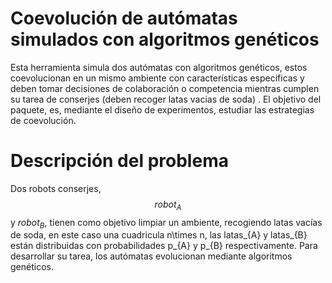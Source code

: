 # Coevolución de autómatas simulados con algoritmos genéticos  
Esta herramienta simula dos autómatas con algoritmos genéticos, estos coevolucionan en un mismo ambiente con características especificas y deben tomar decisiones de colaboración o competencia mientras cumplen su tarea de conserjes (deben recoger latas vacias de soda) . El objetivo del paquete, es, mediante el diseño de experimentos, estudiar las estrategias de coevolución.   
# Descripción del problema  
Dos robots conserjes, $$ robot_{A} $$ y $robot_{B}$, tienen como objetivo limpiar un ambiente, recogiendo latas vacías de soda,  en este caso una cuadricula n\times n, las latas_{A} y latas_{B} están distribuidas con probabilidades p_{A} y p_{B} respectivamente. Para desarrollar su tarea, los autómatas evolucionan mediante algoritmos genéticos.
